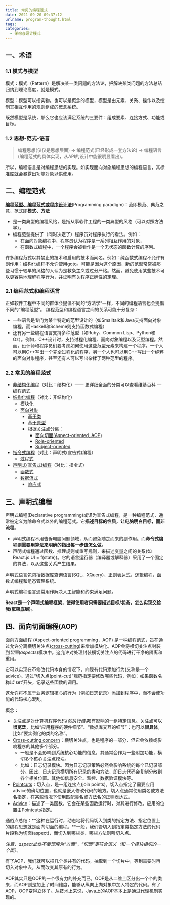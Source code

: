 ```yaml
---
title: 常见的编程范式
date: 2021-09-20 09:37:12
urlname: program-thought.html
tags:
categories:
  - 架构与设计模式
---
```


## 一、术语

### 1.1 模式与模型

模式：模式（Pattern）是解决某一类问题的方法论，把解决某类问题的方法总结归纳到理论高度，就是模式。

模型：模型可以指实物。也可以是概念的模型，模型是由元素、关系、操作以及控制其相互作用的规则组成的概念系统。

既然模型是系统，那么它也应该满足系统的三要件：组成要素、连接方式、功能或目标。

### 1.2 思想-范式-语言

> 编程思想(仅仅是思想层面) →  编程范式(已经形成一套方法论) → 编程语言(编程范式的具体实现，从API的设计中能很明显看出)。

所以，编程语言是对编程思想的实现。如实现面向对象编程思想的编程语言，其标准库就会暴露出功能对象以供使用。

## 二、编程范式

[**编程范型、编程范式或程序设计法**](https://en.wikipedia.org/wiki/Programming_paradigm)(Programming paradigm)：范即模范、典范之意，范式即**模式、方法**

- 是一类典型的编程风格，是指从事软件工程的一类典型的风格（可以对照方法学）。
- 编程范型提供了（同时决定了）程序员对程序执行的看法。例如：
  - 在面向对象编程中，程序员认为程序是一系列相互作用的对象，
  - 在函数式编程中，一个程序会被看作是一个无状态的函数计算的序列。

许多编程范式以其禁止的技术和启用的技术而闻名。例如：纯函数式编程不允许有副作用；结构化编程不允许使用goto。可能是因为这个原因，新的范型常常被那些习惯于较早的风格的人认为是教条主义或过分严格。然而，避免使用某些技术可以更容易地理解程序行为，并证明有关程序正确性的定理。

### 2.1 编程范式和编程语言

正如软件工程中不同的群体会提倡不同的“方法学”一样，不同的编程语言也会提倡不同的“编程范型”。 编程范型和编程语言之间的关系可能十分复杂：

- 一些语言是专门为某个特定的范型设计的（如Smalltalk和Java支持面向对象编程，而Haskell和Scheme则支持函数式编程）
- 还有另一些编程语言支持多种范型（如Ruby、Common Lisp、Python和Oz）。例如，C++设计时，支持过程化编程、面向对象编程以及泛型编程。然而，设计师和程序员们要考虑如何使用这些范型元素来构建一个程序。一个人可以用C++写出一个完全过程化的程序，另一个人也可以用C++写出一个纯粹的面向对象程序，甚至还有人可以写出杂揉了两种范型的程序。

### 2.2 常见的编程范式

- [非结构化编程](https://zh.wikipedia.org/wiki/非結構化程式設計)（对比：结构化）—— 更详细全面的分类可以查看维基百科 — [编程范式](https://en.wikipedia.org/wiki/Programming_paradigm)
- [结构化编程](https://zh.wikipedia.org/wiki/结构化编程)（对比：非结构化）
  - [模块化](https://zh.wikipedia.org/wiki/模块化编程)
  - [面向对象](https://zh.wikipedia.org/wiki/面向对象程序设计)
    - [基于类](https://zh.wikipedia.org/wiki/基于类的编程)
    - [基于原型](https://zh.wikipedia.org/wiki/原型程式設計)
    - 根据关注点分离：
      - [面向切面(Aspect-oriented, AOP)](https://en.wikipedia.org/wiki/Aspect-oriented_programming)
      - [Role-oriented](https://en.wikipedia.org/wiki/Role-oriented_programming)
      - [Subject-oriented](https://en.wikipedia.org/wiki/Subject-oriented_programming)
- [指令式编程](https://zh.wikipedia.org/wiki/指令式编程)（对比：声明式(宣告式)编程）
  - [过程式](https://zh.wikipedia.org/wiki/过程式编程)
- [声明式(宣告式)编程](https://zh.wikipedia.org/wiki/声明式编程)（对比：指令式）
  - [函数式](https://zh.wikipedia.org/wiki/函數程式語言)
  - [数据流式](https://zh.wikipedia.org/wiki/数据流程编程)
    - [响应式](https://zh.wikipedia.org/wiki/响应式编程)


## 三、声明式编程

声明式编程(Declarative programming)或译为宣告式编程，是一种编程范式，通常被定义为除命令式以外的编程范式。它**描述目标的性质，让电脑明白目标，而非流程**。

- 声明式编程不用告诉电脑问题领域，从而避免随之而来的副作用。而**命令式编程则需要用算法来明确的指出每一步该怎么做。**
- 声明式编程通过函数、推理规则或重写规则，来描述变量之间的关系(如React.js  UI = f(state))。它的语言运行器（编译器或解释器）采用了一个固定的算法，以从这些关系产生结果。

声明式语言包包括数据库查询语言(SQL，XQuery)，正则表达式，逻辑编程，函数式编程和组态管理系统。

声明式编程语言通常用作解决人工智能和约束满足问题。

**React是一个声明式编程框架，使得使用者只需要描述目标/状态，怎么实现交给我(框架底层)。**

## 四、面向切面编程(AOP)

面向方面编程 (Aspect-oriented programming，AOP) 是一种编程范式，旨在通过允许分离横切关注点([cross-cutting](https://en.wikipedia.org/wiki/Cross-cutting_concern))来增加模块化。AOP会将横切关注点封装到*切面*(*aspects*)模块中。这允许对处理封装横切关注点的代码进行干净的隔离和重用。

它可以实现在不修改代码本身的情况下，向现有代码添加行为(又称是一个advice)。通过“切入点(point-cut)”规范指定要修改哪些代码，例如：如果函数名称以'set'开头，记录这些函数的调用。

这允许将不属于业务逻辑核心的行为（例如日志记录）添加到程序中，而不会使功能的代码核心混乱。

概念：

- 关注点是对计算机程序代码(*的执行结果*)有影响的一组特定信息。关注点可以**很宽泛**，比如“应用程序的硬件细节”、“数据库交互的细节”；也可以**很具体**，比如“要实例化的类的名称”。
- [Cross-cutting concern](https://en.wikipedia.org/wiki/Cross-cutting_concern)：横切关注点，也是程序的一部分，但它会依赖或影响程序的其他多个部分。
  - 一般是不会影响到系统核心功能的信息，其通常会作为一些附加功能，横切多个核心关注点模块。
  - 比如：日志记录模块。因为日志记录策略必然会影响系统的每个已记录部分。因此，日志记录横切所有记录的类和方法，即日志代码会复制分散到各个相关位置。其他如信息安全、监控、数据验证模块等。
- [Pointcuts](https://en.wikipedia.org/wiki/Pointcut)：切入点，是一组连接点(join points)。切入点指定了需要应用advice的确切位置，也就是嵌入修改代码的地方。切入点通常使用类名或方法名指定，在某些情况下使用匹配类名或方法名的正则表达式。
- [Advice](https://en.wikipedia.org/wiki/Advice_(programming))：描述了一类函数，它会在某些函数运行时，对其进行修改。应用的位置由Pointcuts指定。

通俗点总结：**这种在运行时，动态地将代码切入到类的指定方法、指定位置上的编程思想就是面向切面的编程。**一般，我们管切入到指定类指定方法的代码片段称为切面(aspect)，而切入到哪些类、哪些方法则叫切入点。

*注意，aspect此处不要理解为“方面“，“切面“更符合语义（和一个模块相切的一个面）。*

有了AOP，我们就可以把几个类共有的代码，抽取到一个切片中，等到需要时再切入对象中去，从而改变其原有的行为。

AOP其实只是OOP的一个很有力的补充而已。OOP是从二维上区分出一个个的类来，而AOP则是加上了时间维度，能够从纵向上向对象中加入特定的代码。有了AOP，OOP变得立体了。从技术上来说，Java上的AOP基本上是通过代理机制实现的。 